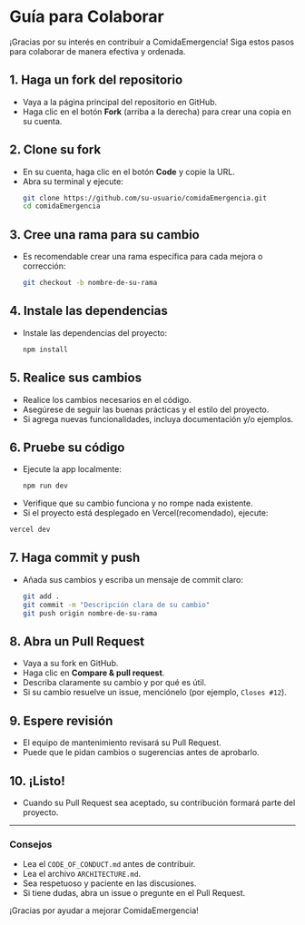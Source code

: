 # Guía para Colaborar

¡Gracias por su interés en contribuir a ComidaEmergencia! Siga estos pasos para colaborar de manera efectiva y ordenada.

## 1. Haga un fork del repositorio

- Vaya a la página principal del repositorio en GitHub.
- Haga clic en el botón **Fork** (arriba a la derecha) para crear una copia en su cuenta.

## 2. Clone su fork

- En su cuenta, haga clic en el botón **Code** y copie la URL.
- Abra su terminal y ejecute:
  ```bash
  git clone https://github.com/su-usuario/comidaEmergencia.git
  cd comidaEmergencia
  ```

## 3. Cree una rama para su cambio

- Es recomendable crear una rama específica para cada mejora o corrección:
  ```bash
  git checkout -b nombre-de-su-rama
  ```

## 4. Instale las dependencias

- Instale las dependencias del proyecto:
  ```bash
  npm install
  ```

## 5. Realice sus cambios

- Realice los cambios necesarios en el código.
- Asegúrese de seguir las buenas prácticas y el estilo del proyecto.
- Si agrega nuevas funcionalidades, incluya documentación y/o ejemplos.

## 6. Pruebe su código

- Ejecute la app localmente:
  ```bash
  npm run dev
  ```
- Verifique que su cambio funciona y no rompe nada existente.
- Si el proyecto está desplegado en Vercel(recomendado), ejecute:

```bash
vercel dev
```

## 7. Haga commit y push

- Añada sus cambios y escriba un mensaje de commit claro:
  ```bash
  git add .
  git commit -m "Descripción clara de su cambio"
  git push origin nombre-de-su-rama
  ```

## 8. Abra un Pull Request

- Vaya a su fork en GitHub.
- Haga clic en **Compare & pull request**.
- Describa claramente su cambio y por qué es útil.
- Si su cambio resuelve un issue, menciónelo (por ejemplo, `Closes #12`).

## 9. Espere revisión

- El equipo de mantenimiento revisará su Pull Request.
- Puede que le pidan cambios o sugerencias antes de aprobarlo.

## 10. ¡Listo!

- Cuando su Pull Request sea aceptado, su contribución formará parte del proyecto.

---

### Consejos

- Lea el `CODE_OF_CONDUCT.md` antes de contribuir.
- Lea el archivo `ARCHITECTURE.md`.
- Sea respetuoso y paciente en las discusiones.
- Si tiene dudas, abra un issue o pregunte en el Pull Request.

¡Gracias por ayudar a mejorar ComidaEmergencia!